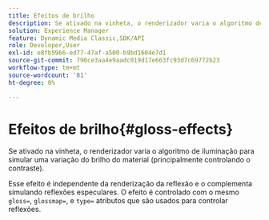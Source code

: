 ```yaml
---
title: Efeitos de brilho
description: Se ativado na vinheta, o renderizador varia o algoritmo de iluminação para simular uma variação do brilho do material (principalmente controlando o contraste).
solution: Experience Manager
feature: Dynamic Media Classic,SDK/API
role: Developer,User
exl-id: e8fb5966-ed77-47af-a500-b9bd1604e7d1
source-git-commit: 790ce3aa4e9aadc019d17e663fc93d7c69772b23
workflow-type: tm+mt
source-wordcount: '81'
ht-degree: 0%

---
```


# Efeitos de brilho{#gloss-effects}

Se ativado na vinheta, o renderizador varia o algoritmo de iluminação para simular uma variação do brilho do material (principalmente controlando o contraste).

Esse efeito é independente da renderização da reflexão e o complementa simulando reflexões especulares. O efeito é controlado com o mesmo `gloss=`, `glossmap=`, e `type=` atributos que são usados para controlar reflexões.
